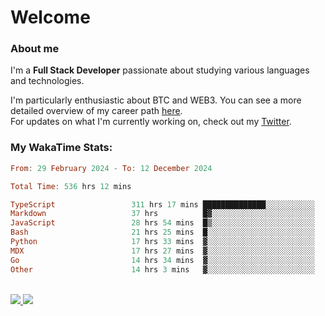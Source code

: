 # Welcome

### About me

I'm a **Full Stack Developer** passionate about studying various languages and technologies. 
</br>

I'm particularly enthusiastic about BTC and WEB3. You can see a more detailed overview of my career path [here](https://yanfer.vercel.app/).
</br>
For updates on what I'm currently working on, check out my [Twitter](https://twitter.com/yamigake).

### My WakaTime Stats:
<!--START_SECTION:waka-->

```haskell
From: 29 February 2024 - To: 12 December 2024

Total Time: 536 hrs 12 mins

TypeScript                 311 hrs 17 mins ██████████████░░░░░░░░░░░   56.57 %
Markdown                   37 hrs          █▓░░░░░░░░░░░░░░░░░░░░░░░   06.72 %
JavaScript                 28 hrs 54 mins  █▒░░░░░░░░░░░░░░░░░░░░░░░   05.26 %
Bash                       21 hrs 25 mins  █░░░░░░░░░░░░░░░░░░░░░░░░   03.89 %
Python                     17 hrs 33 mins  ▓░░░░░░░░░░░░░░░░░░░░░░░░   03.19 %
MDX                        17 hrs 27 mins  ▓░░░░░░░░░░░░░░░░░░░░░░░░   03.17 %
Go                         14 hrs 34 mins  ▓░░░░░░░░░░░░░░░░░░░░░░░░   02.65 %
Other                      14 hrs 3 mins   ▓░░░░░░░░░░░░░░░░░░░░░░░░   02.55 %
```

<!--END_SECTION:waka-->

<div style="display: inline_block"><br>
  <a style="border-radius:10px;" href="https://www.linkedin.com/in/yan-fernandes-55a81a201/" target="_blank"><img src="https://skillicons.dev/icons?i=linkedin" target="_blank"</a> 
  <a style="border-radius:10px;" href = "mailto:yanfernandes404@gmail.com"><img src="https://skillicons.dev/icons?i=gmail" target="_blank"></a>
</div>
